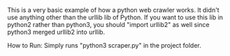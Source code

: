This is a very basic example of how a python web crawler works. It didn't use anything other than the urllib lib of Python. If you want to use this lib in python2 rather than python3, you should "import urllib2" as well since python3 merged urllib2 into urllib.

How to Run:
Simply runs "python3 scraper.py" in the project folder.

